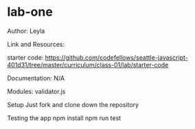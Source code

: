 # lab-one

Author: Leyla

Link and Resources:

starter code: https://github.com/codefellows/seattle-javascript-401d31/tree/master/curriculum/class-01/lab/starter-code

Documentation:
N/A

Modules:
validator.js

Setup
Just fork and clone down the repository

Testing the app
npm install
npm run test

